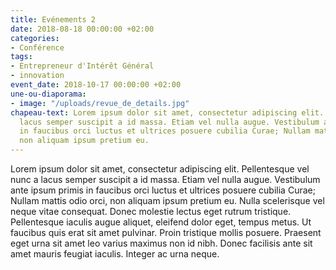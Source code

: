 ```yaml
---
title: Evénements 2
date: 2018-08-18 00:00:00 +02:00
categories:
- Conférence
tags:
- Entrepreneur d'Intérêt Général
- innovation
event_date: 2018-10-17 00:00:00 +02:00
une-ou-diaporama:
- image: "/uploads/revue_de_details.jpg"
chapeau-text: Lorem ipsum dolor sit amet, consectetur adipiscing elit. Pellentesque vel nunc a 
  lacus semper suscipit a id massa. Etiam vel nulla augue. Vestibulum ante ipsum primis 
  in faucibus orci luctus et ultrices posuere cubilia Curae; Nullam mattis odio orci, 
  non aliquam ipsum pretium eu.
---
```


Lorem ipsum dolor sit amet, consectetur adipiscing elit. Pellentesque vel nunc a lacus semper suscipit a id massa. Etiam vel nulla augue. Vestibulum ante ipsum primis in faucibus orci luctus et ultrices posuere cubilia Curae; Nullam mattis odio orci, non aliquam ipsum pretium eu. Nulla scelerisque vel neque vitae consequat. Donec molestie lectus eget rutrum tristique. Pellentesque iaculis augue aliquet, eleifend dolor eget, tempus metus. Ut faucibus quis erat sit amet pulvinar. Proin tristique mollis posuere. Praesent eget urna sit amet leo varius maximus non id nibh. Donec facilisis ante sit amet mauris feugiat iaculis. Integer ac urna neque.
